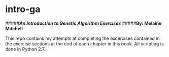 # **intro-ga**
#####***An Introduction to Genetic Algorithm Exercises***
#####**By: Melaine Mitchell** 

This repo contains my attempts at completing the excercises contained in the exercise sections at the end of each chapter in this book. All scripting is done in Python 2.7. 
